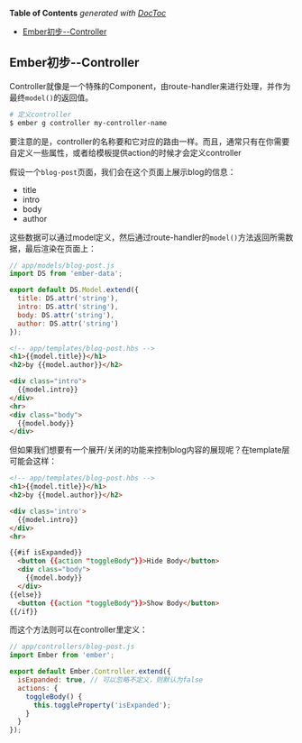 <!-- START doctoc generated TOC please keep comment here to allow auto update -->
<!-- DON'T EDIT THIS SECTION, INSTEAD RE-RUN doctoc TO UPDATE -->
**Table of Contents**  *generated with [DocToc](https://github.com/thlorenz/doctoc)*

- [Ember初步--Controller](#ember%E5%88%9D%E6%AD%A5--controller)

<!-- END doctoc generated TOC please keep comment here to allow auto update -->

## Ember初步--Controller

Controller就像是一个特殊的Component，由route-handler来进行处理，并作为最终`model()`的返回值。

```bash
# 定义controller
$ ember g controller my-controller-name
```

要注意的是，controller的名称要和它对应的路由一样。而且，通常只有在你需要自定义一些属性，或者给模板提供action的时候才会定义controller

假设一个`blog-post`页面，我们会在这个页面上展示blog的信息：

- title
- intro
- body
- author

这些数据可以通过model定义，然后通过route-handler的`model()`方法返回所需数据，最后渲染在页面上：

```javascript
// app/models/blog-post.js
import DS from 'ember-data';

export default DS.Model.extend({  
  title: DS.attr('string'),
  intro: DS.attr('string'),
  body: DS.attr('string'),
  author: DS.attr('string')
});
```

```html
<!-- app/templates/blog-post.hbs -->
<h1>{{model.title}}</h1>
<h2>by {{model.author}}</h2>

<div class="intro">
  {{model.intro}}
</div>
<hr>
<div class="body">
  {{model.body}}
</div>
```

但如果我们想要有一个展开/关闭的功能来控制blog内容的展现呢？在template层可能会这样：

```html
<!-- app/templates/blog-post.hbs -->
<h1>{{model.title}}</h1>
<h2>by {{model.author}}</h2>

<div class='intro'>
  {{model.intro}}
</div>
<hr>

{{#if isExpanded}}
  <button {{action "toggleBody"}}>Hide Body</button>
  <div class="body">
    {{model.body}}
  </div>
{{else}}
  <button {{action "toggleBody"}}>Show Body</button>
{{/if}}
```

而这个方法则可以在controller里定义：

```javascript
// app/controllers/blog-post.js
import Ember from 'ember';

export default Ember.Controller.extend({
  isExpanded: true, // 可以忽略不定义，则默认为false
  actions: {
    toggleBody() {
      this.toggleProperty('isExpanded');
    }
  }
});
```

